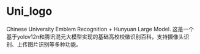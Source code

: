 # Uni_logo
Chinese University Emblem Recognition + Hunyuan Large Model.
这是一个基于yolov12n和腾讯混元大模型实现的基础高校校徽识别百科，支持摄像头识别、上传图片识别等多种功能。
